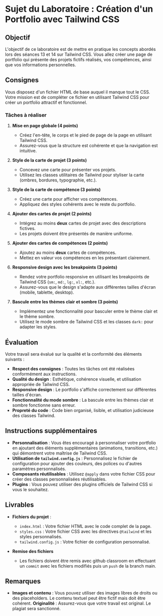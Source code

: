 # Sujet du Laboratoire : Création d'un Portfolio avec Tailwind CSS

## Objectif

L'objectif de ce laboratoire est de mettre en pratique les concepts abordés lors des séances 13 et 14 sur Tailwind CSS. Vous allez créer une page de portfolio qui présente des projets fictifs réalisés, vos compétences, ainsi que vos informations personnelles.

## Consignes

Vous disposez d'un fichier HTML de base auquel il manque tout le CSS. Votre mission est de compléter ce fichier en utilisant Tailwind CSS pour créer un portfolio attractif et fonctionnel.

### Tâches à réaliser

1. **Mise en page globale (4 points)**
   - Créez l'en-tête, le corps et le pied de page de la page en utilisant Tailwind CSS.
   - Assurez-vous que la structure est cohérente et que la navigation est intuitive.

2. **Style de la carte de projet (3 points)**
   - Concevez une carte pour présenter vos projets.
   - Utilisez les classes utilitaires de Tailwind pour styliser la carte (ombres, bordures, typographie, etc.).

3. **Style de la carte de compétence (3 points)**
   - Créez une carte pour afficher vos compétences.
   - Appliquez des styles cohérents avec le reste du portfolio.

4. **Ajouter des cartes de projet (2 points)**
   - Intégrez au moins **deux** cartes de projet avec des descriptions fictives.
   - Les projets doivent être présentés de manière uniforme.

5. **Ajouter des cartes de compétences (2 points)**
   - Ajoutez au moins **deux** cartes de compétences.
   - Mettez en valeur vos compétences en les présentant clairement.

6. **Responsive design avec les breakpoints (3 points)**
   - Rendez votre portfolio responsive en utilisant les breakpoints de Tailwind CSS (`sm:`, `md:`, `lg:`, `xl:`, etc.).
   - Assurez-vous que le design s'adapte aux différentes tailles d'écran (mobile, tablette, desktop).

7. **Bascule entre les thèmes clair et sombre (3 points)**
   - Implémentez une fonctionnalité pour basculer entre le thème clair et le thème sombre.
   - Utilisez le mode sombre de Tailwind CSS et les classes `dark:` pour adapter les styles.

## Évaluation

Votre travail sera évalué sur la qualité et la conformité des éléments suivants :

- **Respect des consignes** : Toutes les tâches ont été réalisées conformément aux instructions.
- **Qualité du design** : Esthétique, cohérence visuelle, et utilisation appropriée de Tailwind CSS.
- **Responsive design** : Le portfolio s'affiche correctement sur différentes tailles d'écran.
- **Fonctionnalité du mode sombre** : La bascule entre les thèmes clair et sombre fonctionne sans erreur.
- **Propreté du code** : Code bien organisé, lisible, et utilisation judicieuse des classes Tailwind.

## Instructions supplémentaires

- **Personnalisation** : Vous êtes encouragé à personnaliser votre portfolio en ajoutant des éléments supplémentaires (animations, transitions, etc.) qui démontrent votre maîtrise de Tailwind CSS.
- **Utilisation de `tailwind.config.js`** : Personnalisez le fichier de configuration pour ajouter des couleurs, des polices ou d'autres paramètres personnalisés.
- **Composants réutilisables** : Utilisez `@apply` dans votre fichier CSS pour créer des classes personnalisées réutilisables.
- **Plugins** : Vous pouvez utiliser des plugins officiels de Tailwind CSS si vous le souhaitez.

## Livrables

- **Fichiers du projet** :
  - `index.html` : Votre fichier HTML avec le code complet de la page.
  - `styles.css` : Votre fichier CSS avec les directives `@tailwind` et les styles personnalisés.
  - `tailwind.config.js` : Votre fichier de configuration personnalisé.

- **Remise des fichiers**
  - Les fichiers doivent être remis avec github classroom en effectuant un `commit` avec les fichiers modifiés puis un `push` de la branch main.

## Remarques

- **Images et contenu** : Vous pouvez utiliser des images libres de droits ou des placeholders. Le contenu textuel peut être fictif mais doit être cohérent.
 **Originalité** : Assurez-vous que votre travail est original. Le plagiat sera sanctionné.


